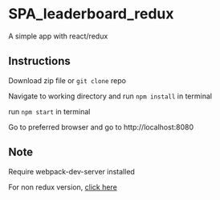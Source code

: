 # SPA_leaderboard_redux

A simple app with react/redux

## Instructions

Download zip file or `git clone` repo

Navigate to working directory and run `npm install` in terminal

run `npm start` in terminal

Go to preferred browser and go to http://localhost:8080

## Note

Require webpack-dev-server installed

For non redux version, <a href="https://github.com/boyboi86/SPA_leaderboard.git">click here</a>
